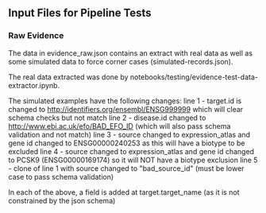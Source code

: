 ## Input Files for Pipeline Tests

### Raw Evidence

The data in evidence_raw.json contains an extract with real data as well as some simulated data to force corner cases (simulated-records.json).

The real data extracted was done by notebooks/testing/evidence-test-data-extractor.ipynb.

The simulated examples have the following changes:
line 1 - target.id is changed to http://identifiers.org/ensembl/ENSG999999 which will clear schema checks but not match
line 2 - disease.id changed to http://www.ebi.ac.uk/efo/BAD_EFO_ID (which will also pass schema validation and not match)
line 3 - source changed to expression_atlas and gene id changed to ENSG00000240253 as this will have a biotype to be excluded
line 4 - source changed to expression_atlas and gene id changed to PCSK9 (ENSG00000169174) so it will NOT have a biotype exclusion
line 5 - clone of line 1 with source changed to "bad_source_id" (must be lower case to pass schema validation)

In each of the above, a field is added at target.target_name (as it is not constrained by the json schema)